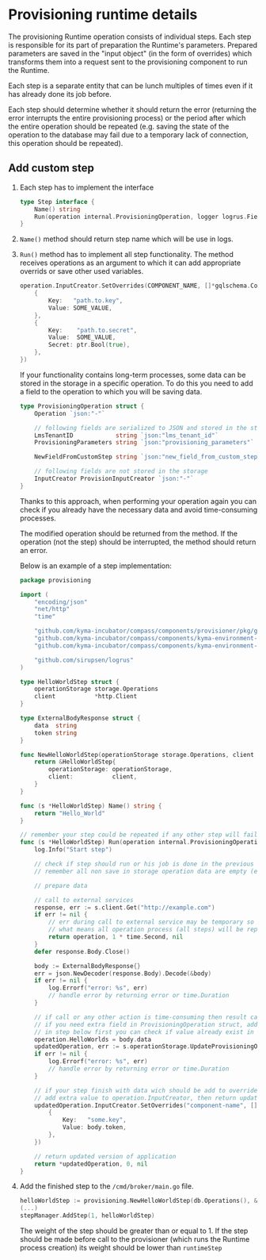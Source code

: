 # Provisioning runtime details

The provisioning Runtime operation consists of individual steps. Each step is responsible for its part of preparation
the Runtime's parameters. Prepared parameters are saved in the "input object" (in the form of overrides) which 
transforms them into a request sent to the provisioning component to run the Runtime. 

Each step is a separate entity that can be lunch multiples of times even if it has already done its job before.

Each step should determine whether it should return the error (returning the error interrupts the entire 
provisioning process) or the period after which the entire operation should be repeated (e.g. saving the state 
of the operation to the database may fail due to a temporary lack of connection, this operation should be repeated). 

## Add custom step

1. Each step has to implement the interface

    ```go
    type Step interface {
        Name() string
        Run(operation internal.ProvisioningOperation, logger logrus.FieldLogger) (internal.ProvisioningOperation, time.Duration, error)
    }
    ```

2. `Name()` method should return step name which will be use in logs.

3. `Run()` method has to implement all step functionality. The method receives 
operations as an argument to which it can add appropriate overrids or save other used variables.

    ```go
    operation.InputCreator.SetOverrides(COMPONENT_NAME, []*gqlschema.ConfigEntryInput{
        {
            Key:   "path.to.key",
            Value: SOME_VALUE,
        },
        {
            Key:    "path.to.secret",
            Value:  SOME_VALUE,
            Secret: ptr.Bool(true),
        },
    })
    ```

    If your functionality contains long-term processes, some data can be stored in the storage in a specific operation.
    To do this you need to add a field to the operation to which you will be saving data.

    ```go
    type ProvisioningOperation struct {
        Operation `json:"-"`
    
        // following fields are serialized to JSON and stored in the storage
        LmsTenantID            string `json:"lms_tenant_id"`
        ProvisioningParameters string `json:"provisioning_parameters"`
    
        NewFieldFromCustomStep string `json:"new_field_from_custom_step"`    
    
        // following fields are not stored in the storage
        InputCreator ProvisionInputCreator `json:"-"`
    }
    ```

    Thanks to this approach, when performing your operation again you can check if you already have the 
    necessary data and avoid time-consuming processes.

    The modified operation should be returned from the method. 
    If the operation (not the step) should be interrupted, the method should return an error.

    Below is an example of a step implementation:

    ```go
    package provisioning
    
    import (
        "encoding/json"
        "net/http"
        "time"
    
        "github.com/kyma-incubator/compass/components/provisioner/pkg/gqlschema"
        "github.com/kyma-incubator/compass/components/kyma-environment-broker/internal"
        "github.com/kyma-incubator/compass/components/kyma-environment-broker/internal/storage"
    
        "github.com/sirupsen/logrus"
    )
    
    type HelloWorldStep struct {
        operationStorage storage.Operations
        client           *http.Client
    }
    
    type ExternalBodyResponse struct {
        data  string
        token string
    }
    
    func NewHelloWorldStep(operationStorage storage.Operations, client *http.Client) *HelloWorldStep {
        return &HelloWorldStep{
            operationStorage: operationStorage,
            client:           client,
        }
    }
    
    func (s *HelloWorldStep) Name() string {
        return "Hello_World"
    }
    
    // remember your step could be repeated if any other step will fail even if your step done his job
    func (s *HelloWorldStep) Run(operation internal.ProvisioningOperation, log *logrus.Entry) (internal.ProvisioningOperation, time.Duration, error) {
        log.Info("Start step")
   
        // check if step should run or his job is done in the previous iteration
        // remember all non save in storage operation data are empty (e.g. InputCreator overrides)
    
        // prepare data
    
        // call to external services
        response, err := s.client.Get("http://example.com")
        if err != nil {
            // err during call to external service may be temporary so time.Duration should be returned
            // what means all operation process (all steps) will be repeated in X second/minute...
            return operation, 1 * time.Second, nil
        }
        defer response.Body.Close()
    
        body := ExternalBodyResponse{}
        err = json.NewDecoder(response.Body).Decode(&body)
        if err != nil {
            log.Errorf("error: %s", err)
            // handle error by returning error or time.Duration
        }
    
        // if call or any other action is time-consuming then result can be saved in operation
        // if you need extra field in ProvisioningOperation struct, add it first
        // in step below first you can check if value already exist in operation
        operation.HelloWorlds = body.data
        updatedOperation, err := s.operationStorage.UpdateProvisioningOperation(operation)
        if err != nil {
            log.Errorf("error: %s", err)
            // handle error by returning error or time.Duration
        }
    
        // if your step finish with data wich should be add to override which will be used during runtime provisioning
        // add extra value to operation.InputCreator, then return updated version of application
        updatedOperation.InputCreator.SetOverrides("component-name", []*gqlschema.ConfigEntryInput{
            {
                Key:   "some.key",
                Value: body.token,
            },
        })
    
        // return updated version of application
        return *updatedOperation, 0, nil
    }
    ```

4. Add the finished step to the `/cmd/broker/main.go` file.

    ```go
    helloWorldStep := provisioning.NewHelloWorldStep(db.Operations(), &http.Client{})
    (...)
    stepManager.AddStep(1, helloWorldStep)
    ```

    The weight of the step should be greater than or equal to 1.
    If the step should be made before call to the provisioner (which runs the Runtime process creation) 
    its weight should be lower than `runtimeStep`
